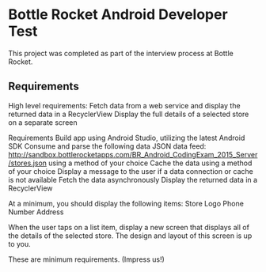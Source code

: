 # Bottle Rocket Android Developer Test

This project was completed as part of the interview process at Bottle Rocket.  

## Requirements

High level requirements:
Fetch data from a web service and display the returned data in a RecyclerView
Display the full details of a selected store on a separate screen


Requirements
Build app using Android Studio, utilizing the latest Android SDK
Consume and parse the following data JSON data feed: http://sandbox.bottlerocketapps.com/BR_Android_CodingExam_2015_Server/stores.json using a method of your choice
Cache the data using a method of your choice
Display a message to the user if a data connection or cache is not available
Fetch the data asynchronously
Display the returned data in a RecyclerView

At a minimum, you should display the following items: 
Store Logo
Phone Number
Address

When the user taps on a list item, display a new screen that displays all of the details of the selected store. The design and layout of this screen is up to you.

These are minimum requirements.  (Impress us!)